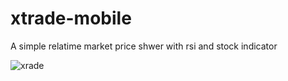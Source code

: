 # xtrade-mobile
A simple relatime market price shwer with rsi and stock indicator


![xrade](https://user-images.githubusercontent.com/52511007/156645353-8f131e1a-1d24-404b-b2c3-03cb29463fcc.PNG)
